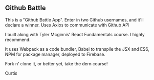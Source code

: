 ## Github Battle

This is a "Github Battle App". Enter in two Github usernames, and it'll declare a winner. Uses Axios to communicate with Github API

I built along with Tyler Mcginnis' React Fundamentals course. I highly recommend.

It uses Webpack as a code bundler, Babel to transpile the JSX and ES6, NPM for package manager, deployed to Firebase. 

Fork n' clone it, or better yet, take the dern course! 

Curtis 
